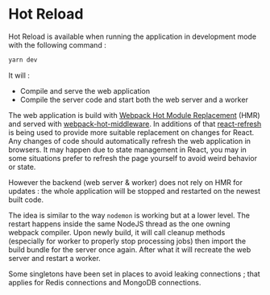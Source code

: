 # Hot Reload

Hot Reload is available when running the application in development mode with the following command :

```bash
yarn dev
```

It will :

-   Compile and serve the web application
-   Compile the server code and start both the web server and a worker

The web application is build with [Webpack Hot Module Replacement][webpack-hmr] (HMR) and served with [webpack-hot-middleware].
In additions of that [react-refresh] is being used to provide more suitable replacement on changes for React.
Any changes of code should automatically refresh the web application in browsers.
It may happen due to state management in React, you may in some situations prefer to refresh the page yourself to
avoid weird behavior or state.

[react-refresh]: https://www.npmjs.com/package/react-refresh
[webpack-hmr]: https://webpack.js.org/concepts/hot-module-replacement/
[webpack-hot-middleware]: https://www.npmjs.com/package/webpack-hot-middleware

However the backend (web server & worker) does not rely on HMR for updates :
the whole application will be stopped and restarted on the newest built code.

The idea is similar to the way `nodemon` is working but at a lower level.
The restart happens inside the same NodeJS thread as the one owning webpack compiler.
Upon newly build, it will call cleanup methods (especially for worker to properly stop processing jobs)
then import the build bundle for the server once again.
After what it will recreate the web server and restart a worker.

Some singletons have been set in places to avoid leaking connections ;
that applies for Redis connections and MongoDB connections.
